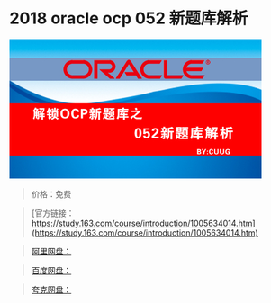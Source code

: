 # 2018 oracle ocp 052 新题库解析

![img](../../../assets/study163/free/43149841-55c2-44e9-b544-bdb765472cf7.jpg)

> 价格：免费

> [官方链接：https://study.163.com/course/introduction/1005634014.htm](https://study.163.com/course/introduction/1005634014.htm)

> [阿里网盘：]()

> [百度网盘：]()

> [夸克网盘：]()
